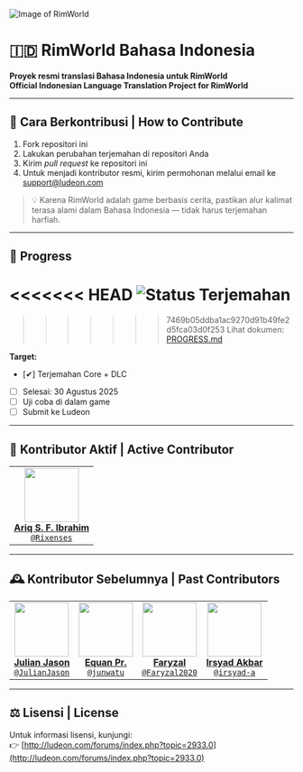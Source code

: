 ![Image of RimWorld](http://rimworldwiki.com/images/thumb/8/8c/Rimworldlogo.png/600px-Rimworldlogo.png)

# 🇮🇩 RimWorld Bahasa Indonesia  
**Proyek resmi translasi Bahasa Indonesia untuk RimWorld**  
**Official Indonesian Language Translation Project for RimWorld**

---

## 📝 Cara Berkontribusi | How to Contribute  
1. Fork repositori ini  
2. Lakukan perubahan terjemahan di repositori Anda  
3. Kirim *pull request* ke repositori ini  
4. Untuk menjadi kontributor resmi, kirim permohonan melalui email ke [support@ludeon.com](mailto:support@ludeon.com)

> 💡 Karena RimWorld adalah game berbasis cerita, pastikan alur kalimat terasa alami dalam Bahasa Indonesia — tidak harus terjemahan harfiah.

---

## 📌 Progress
<<<<<<< HEAD
![Status Terjemahan](https://img.shields.io/badge/terjemahan-100%25-green)
======= 
>>>>>>> 7469b05ddba1ac9270d91b49fe2d5fca03d0f253
Lihat dokumen: [PROGRESS.md](PROGRESS.md)

**Target:**
- [✔] Terjemahan Core + DLC
- [ ] Selesai: 30 Agustus 2025  
- [ ] Uji coba di dalam game  
- [ ] Submit ke Ludeon

---

## 👥 Kontributor Aktif | Active Contributor

<table>
  <tr>
    <td align="center">
      <a href="https://github.com/Rixenses">
        <img src="https://avatars.githubusercontent.com/u/34961766?v=4" height="96"/><br/>
        <b>Ariq S. F. Ibrahim</b><br/>
        <code>@Rixenses</code>
      </a>
    </td>
  </tr>
</table>

---

## 🕰️ Kontributor Sebelumnya | Past Contributors

<table>
  <tr>
    <td align="center">
      <a href="https://github.com/JulianJason">
        <img src="https://avatars.githubusercontent.com/u/10151729?v=4" height="96"/><br/>
        <b>Julian Jason</b><br/>
        <code>@JulianJason</code>
      </a>
    </td>
    <td align="center">
      <a href="https://github.com/junwatu">
        <img src="https://avatars.githubusercontent.com/u/948279?v=4" height="96"/><br/>
        <b>Equan Pr.</b><br/>
        <code>@junwatu</code>
      </a>
    </td>
    <td align="center">
      <a href="https://github.com/Faryzal2020">
        <img src="https://avatars.githubusercontent.com/u/8612170?v=4" height="96"/><br/>
        <b>Faryzal</b><br/>
        <code>@Faryzal2020</code>
      </a>
    </td>
    <td align="center">
      <a href="https://github.com/irsyad-a">
        <img src="https://avatars.githubusercontent.com/u/174414578?v=4" height="96"/><br/>
        <b>Irsyad Akbar</b><br/>
        <code>@irsyad-a</code>
      </a>
    </td>
  </tr>
</table>

---

## ⚖️ Lisensi | License  
Untuk informasi lisensi, kunjungi:  
👉 [http://ludeon.com/forums/index.php?topic=2933.0](http://ludeon.com/forums/index.php?topic=2933.0)
